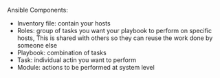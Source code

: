 Ansible Components:

- Inventory file: contain your hosts
- Roles: group of tasks you want your playbook to perform on specific hosts, This is shared with others so they can reuse the work done by someone else
- Playbook: combination of tasks
- Task: individual actin you want to perform 
- Module: actions to be performed at system level
